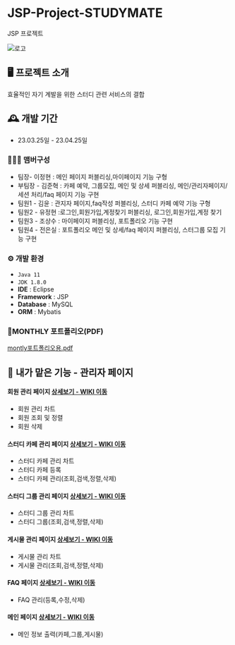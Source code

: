 # JSP-Project-STUDYMATE
JSP 프로젝트
<br>

![로고](https://github.com/dafssdf/Spring_Portfoilo/assets/95078635/c45a5e94-bb31-454f-a489-c39771a85cba)

## 🖥️ 프로젝트 소개
효율적인 자기 계발을 위한 스터디 관련 서비스의 결합
<br>

## 🕰️ 개발 기간
* 23.03.25일 - 23.04.25일

### 🧑‍🤝‍🧑 맴버구성
 - 팀장- 이정현 : 메인 페이지 퍼블리싱,마이페이지 기능 구형
 - 부팀장 - 김준혁 : 카페 예약, 그룹모집, 메인 및 상세 퍼블리싱, 메인/관리자페이지/세션 처리/faq 페이지 기능 구현
 - 팀원1 - 김윤 : 관지자 페이지,faq작성 퍼블리싱, 스터디 카페 예약 기능 구형
 - 팀원2 - 유정현 :로그인,회원가입,계정찾기 퍼블리싱, 로그인,회원가입,계정 찾기
 - 팀원3 - 조상수 : 마이페이지 퍼블리싱, 포트폴리오 기능 구현
 - 팀원4 - 전은실 : 포트폴리오 메인 및 상세/faq 페이지 퍼블리싱, 스터그룹 모집 기능 구현

### ⚙️ 개발 환경
- `Java 11`
- `JDK 1.8.0`
- **IDE** : Eclipse 
- **Framework** : JSP
- **Database** : MySQL
- **ORM** : Mybatis

### 🧾MONTHLY 포트폴리오(PDF)
[montly포트폴리오용.pdf](https://github.com/dafssdf/Spring_Portfoilo/files/12191002/montly.pdf)


## 📌 내가 맡은 기능 - 관리자 페이지
#### 회원 관리 페이지 <a href="https://github.com/dafssdf/JSP_Portfoilo/wiki/%ED%9A%8C%EC%9B%90-%EA%B4%80%EB%A6%AC-%ED%8E%98%EC%9D%B4%EC%A7%80" >상세보기 - WIKI 이동</a>
- 회원 관리 차트
- 회원 조회 및 정렬
- 회원 삭제

#### 스터디 카페 관리 페이지 <a href="https://github.com/dafssdf/JSP_Portfoilo/wiki/%EC%8A%A4%ED%84%B0%EB%94%94-%EC%B9%B4%ED%8E%98-%EA%B4%80%EB%A6%AC-%ED%8E%98%EC%9D%B4%EC%A7%80" >상세보기 - WIKI 이동</a>
- 스터디 카페 관리 차트
- 스터디 카페 등록
- 스터디 카페 관리(조회,검색,정렬,삭제)

#### 스터디 그룹 관리 페이지 <a href="https://github.com/dafssdf/JSP_Portfoilo/wiki/%EC%8A%A4%ED%84%B0%EB%94%94-%EA%B7%B8%EB%A3%B9-%EA%B4%80%EB%A6%AC-%ED%8E%98%EC%9D%B4%EC%A7%80" >상세보기 - WIKI 이동</a>
- 스터디 그룹 관리 차트
- 스터디 그룹(조회,검색,정렬,삭제)

#### 게시물 관리 페이지 <a href="https://github.com/dafssdf/JSP_Portfoilo/wiki/%EA%B2%8C%EC%8B%9C%EB%AC%BC-%EA%B4%80%EB%A6%AC-%ED%8E%98%EC%9D%B4%EC%A7%80" >상세보기 - WIKI 이동</a>
- 게시물 관리 차트
- 게시물 관리(조회,검색,정렬,삭제)

#### FAQ 페이지 <a href="https://github.com/dafssdf/JSP_Portfoilo/wiki/FAQ-%ED%8E%98%EC%9D%B4%EC%A7%80" >상세보기 - WIKI 이동</a>
- FAQ 관리(등록,수정,삭제)

#### 메인 페이지 <a href="https://github.com/dafssdf/JSP_Portfoilo/wiki/%EB%A9%94%EC%9D%B8-%ED%8E%98%EC%9D%B4%EC%A7%80" >상세보기 - WIKI 이동</a>
- 메인 정보 출력(카페,그룹,게시물)

